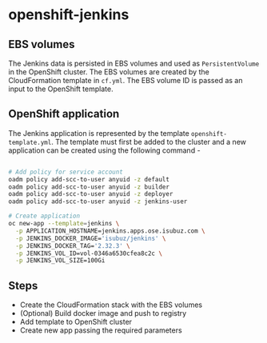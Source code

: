 # openshift-jenkins

## EBS volumes

The Jenkins data is persisted in EBS volumes and used as `PersistentVolume` in
the OpenShift cluster. The EBS volumes are created by the CloudFormation
template in `cf.yml`. The EBS volume ID is passed as an input to the OpenShift
template.

## OpenShift application

The Jenkins application is represented by the template `openshift-template.yml`.
The template must first be added to the cluster and a new application can be
created using the following command -

```sh

# Add policy for service account
oadm policy add-scc-to-user anyuid -z default
oadm policy add-scc-to-user anyuid -z builder
oadm policy add-scc-to-user anyuid -z deployer
oadm policy add-scc-to-user anyuid -z jenkins-user

# Create application
oc new-app --template=jenkins \
  -p APPLICATION_HOSTNAME=jenkins.apps.ose.isubuz.com \
  -p JENKINS_DOCKER_IMAGE='isubuz/jenkins' \
  -p JENKINS_DOCKER_TAG='2.32.3' \
  -p JENKINS_VOL_ID=vol-0346a6530cfea8c2c \
  -p JENKINS_VOL_SIZE=100Gi
```

## Steps

- Create the CloudFormation stack with the EBS volumes
- (Optional) Build docker image and push to registry
- Add template to OpenShift cluster
- Create new app passing the required parameters
